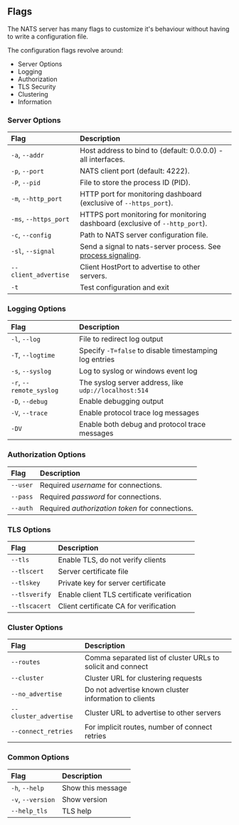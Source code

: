 ## Flags


The NATS server has many flags to customize it's behaviour without having to write a configuration file.

The configuration flags revolve around:

- Server Options
- Logging
- Authorization
- TLS Security
- Clustering
- Information


### Server Options

| Flag | Description |
| :-------------------- | :-------- |
| `-a`, `--addr` | Host address to bind to (default: 0.0.0.0) - all interfaces. |
| `-p`, `--port` | NATS client port (default: 4222). |
| `-P`, `--pid` | File to store the process ID (PID). |
| `-m`, `--http_port` | HTTP port for monitoring dashboard (exclusive of `--https_port`). |
| `-ms`, `--https_port` | HTTPS port monitoring for monitoring dashboard (exclusive of `--http_port`). |
| `-c`, `--config` | Path to NATS server configuration file. |
| `-sl`, `--signal` | Send a signal to nats-server process. See [process signaling](signals.md). |
| `--client_advertise` | Client HostPort to advertise to other servers. |
| `-t` | Test configuration and exit |



### Logging Options
| Flag | Description |
| :-------------------- | :-------- |
| `-l`, `--log` | File to redirect log output |
| `-T`, `--logtime` | Specify `-T=false` to disable timestamping log entries |
| `-s`, `--syslog` | Log to syslog or windows event log |
| `-r`, `--remote_syslog` | The syslog server address, like `udp://localhost:514` |
| `-D`, `--debug` | Enable debugging output |
| `-V`, `--trace` | Enable protocol trace log messages |
| `-DV` | Enable both debug and protocol trace messages |


### Authorization Options

| Flag | Description |
| :-------------------- | :-------- |
| `--user` | Required _username_ for connections. |
| `--pass` | Required _password_ for connections. |
| `--auth` | Required _authorization token_ for connections. |


### TLS Options

| Flag | Description |
| :-------------------- | :-------- |
| `--tls` | Enable TLS, do not verify clients |
| `--tlscert` | Server certificate file |
| `--tlskey` | Private key for server certificate |
| `--tlsverify` | Enable client TLS certificate verification |
| `--tlscacert` | Client certificate CA for verification |


### Cluster Options

| Flag | Description |
| :-------------------- | :-------- |
| `--routes` | Comma separated list of cluster URLs to solicit and connect |
| `--cluster` | Cluster URL for clustering requests |
| `--no_advertise` | Do not advertise known cluster information to clients |
| `--cluster_advertise` | Cluster URL to advertise to other servers |
| `--connect_retries` | For implicit routes, number of connect retries |

### Common Options

| Flag | Description |
| :-------------------- | :-------- |
| `-h`, `--help` | Show this message |
| `-v`, `--version` | Show version |
| `--help_tls` | TLS help |

